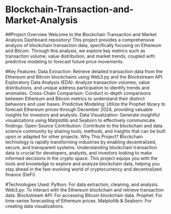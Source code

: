 # Blockchain-Transaction-and-Market-Analysis
##Project Overview
Welcome to the Blockchain Transaction and Market Analysis Dashboard repository! This project provides a comprehensive analysis of blockchain transaction data, specifically focusing on Ethereum and Bitcoin. Through this analysis, we explore key metrics such as transaction volume, value distribution, and market trends, coupled with predictive modeling to forecast future price movements.

#Key Features:
Data Extraction: Retrieve detailed transaction data from the Ethereum and Bitcoin blockchains using Web3.py and the Blockstream API.
Exploratory Data Analysis (EDA): Analyze transaction volumes, value distributions, and unique address participation to identify trends and anomalies.
Cross-Chain Comparison: Conduct in-depth comparisons between Ethereum and Bitcoin metrics to understand their distinct behaviors and user bases.
Predictive Modeling: Utilize the Prophet library to forecast Ethereum prices through December 2024, providing valuable insights for investors and analysts.
Data Visualization: Generate insightful visualizations using Matplotlib and Seaborn to effectively communicate findings.
Open-Source Contribution: Contribute to the blockchain and data science community by sharing tools, methods, and insights that can be built upon or adapted for other projects.
Why This Project?
Blockchain technology is rapidly transforming industries by enabling decentralized, secure, and transparent systems. Understanding blockchain transaction data is crucial for developers, analysts, and investors looking to make informed decisions in the crypto space. This project equips you with the tools and knowledge to explore and analyze blockchain data, helping you stay ahead in the fast-evolving world of cryptocurrency and decentralized finance (DeFi).

#Technologies Used:
Python: For data extraction, cleaning, and analysis.
Web3.py: To interact with the Ethereum blockchain and retrieve transaction data.
Blockstream API: For accessing Bitcoin blockchain data.
Prophet: For time-series forecasting of Ethereum prices.
Matplotlib & Seaborn: For creating data visualizations.
